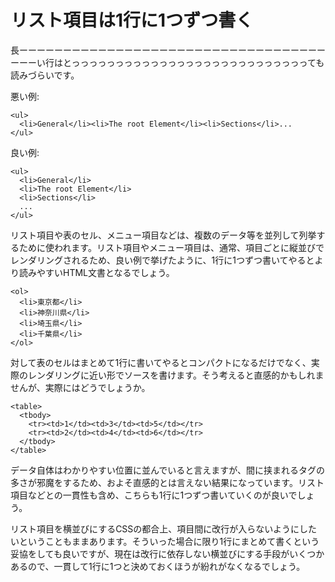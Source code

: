 # リスト項目は1行に1つずつ書く

長ーーーーーーーーーーーーーーーーーーーーーーーーーーーーーーーーーーーーーーい行はとっっっっっっっっっっっっっっっっっっっっっっっっっっっても読みづらいです。

悪い例:

    <ul>
      <li>General</li><li>The root Element</li><li>Sections</li>...
    </ul>

良い例:

    <ul>
      <li>General</li>
      <li>The root Element</li>
      <li>Sections</li>
      ...
    </ul>

リスト項目や表のセル、メニュー項目などは、複数のデータ等を並列して列挙するために使われます。リスト項目やメニュー項目は、通常、項目ごとに縦並びでレンダリングされるため、良い例で挙げたように、1行に1つずつ書いてやるとより読みやすいHTML文書となるでしょう。

    <ol>
      <li>東京都</li>
      <li>神奈川県</li>
      <li>埼玉県</li>
      <li>千葉県</li>
    </ol>

対して表のセルはまとめて1行に書いてやるとコンパクトになるだけでなく、実際のレンダリングに近い形でソースを書けます。そう考えると直感的かもしれませんが、実際にはどうでしょうか。

    <table>
      <tbody>
        <tr><td>1</td><td>3</td><td>5</td></tr>
        <tr><td>2</td><td>4</td><td>6</td></tr>
      </tbody>
    </table>

データ自体はわかりやすい位置に並んでいると言えますが、間に挟まれるタグの多さが邪魔をするため、およそ直感的とは言えない結果になっています。リスト項目などとの一貫性も含め、こちらも1行に1つずつ書いていくのが良いでしょう。

リスト項目を横並びにするCSSの都合上、項目間に改行が入らないようにしたいということもままあります。そういった場合に限り1行にまとめて書くという妥協をしても良いですが、現在は改行に依存しない横並びにする手段がいくつかあるので、一貫して1行に1つと決めておくほうが紛れがなくなるでしょう。
